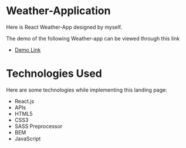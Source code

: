 # Weather-Application
 Here is React Weather-App designed by myself.

The demo of the following Weather-app can be viewed through this link
  - [Demo Link](https://sardorbek1122.github.io/weather-app/)

# Technologies Used
Here are some technologies while implementing this landing page:
 - React.js
 - APIs
 - HTML5
 - CSS3
 - SASS Preprocessor
 - BEM 
 - JavaScript
